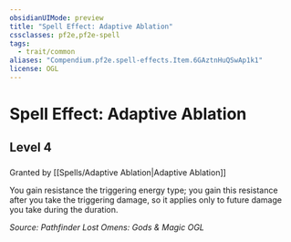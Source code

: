 ```yaml
---
obsidianUIMode: preview
title: "Spell Effect: Adaptive Ablation"
cssclasses: pf2e,pf2e-spell
tags:
  - trait/common
aliases: "Compendium.pf2e.spell-effects.Item.6GAztnHuQSwAp1k1"
license: OGL
---
```

# Spell Effect: Adaptive Ablation
## Level 4
### 






Granted by [[Spells/Adaptive Ablation|Adaptive Ablation]]

You gain resistance the triggering energy type; you gain this resistance after you take the triggering damage, so it applies only to future damage you take during the duration.

*Source: Pathfinder Lost Omens: Gods & Magic*
*OGL*
